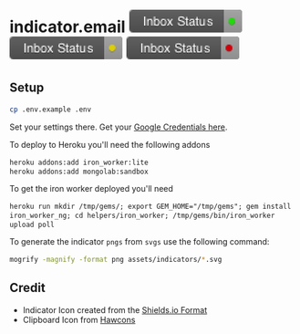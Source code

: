 # indicator.email ![Inbox Status •](assets/indicators/good.png?raw=true) ![Inbox Status •](assets/indicators/okay.png?raw=true) ![Inbox Status •](assets/indicators/bad.png?raw=true)

## Setup

```sh
cp .env.example .env
```

Set your settings there. Get your [Google Credentials here](https://console.developers.google.com/).

To deploy to Heroku you'll need the following addons
```
heroku addons:add iron_worker:lite
heroku addons:add mongolab:sandbox
```

To get the iron worker deployed you'll need 
```
heroku run mkdir /tmp/gems/; export GEM_HOME="/tmp/gems"; gem install iron_worker_ng; cd helpers/iron_worker; /tmp/gems/bin/iron_worker upload poll
```

To generate the indicator `pngs` from `svgs` use the following command:

```sh
mogrify -magnify -format png assets/indicators/*.svg
```

## Credit

- Indicator Icon created from the [Shields.io Format](https://github.com/badges/shields)
- Clipboard Icon from [Hawcons](http://hawcons.com/)